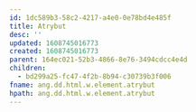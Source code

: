 ```yaml
---
id: 1dc589b3-58c2-4217-a4e0-0e78bd4e485f
title: Atrybut
desc: ''
updated: 1608745016773
created: 1608745016773
parent: 164ec021-52b3-4866-8e76-3494cdcc4e4d
children:
  - bd299a25-fc47-4f2b-8b94-c30739b3f006
fname: ang.dd.html.w.element.atrybut
hpath: ang.dd.html.w.element.atrybut
---
```



